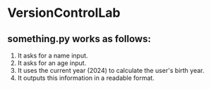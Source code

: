 # VersionControlLab
## something.py works as follows:
1. It asks for a name input.
2. It asks for an age input.
3. It uses the current year (2024) to calculate the user's birth year.
4. It outputs this information in a readable format.

